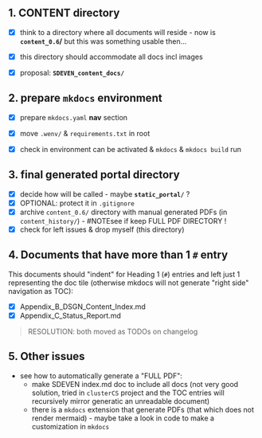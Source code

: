 
## 1. CONTENT directory

- [x] think to a directory where all documents will reside - now is **`content_0.6`/** but this was something usable then...
- [x] this directory should accommodate all docs incl images
- [x] proposal: **`SDEVEN_content_docs/`**



## 2. prepare `mkdocs` environment

- [x] prepare `mkdocs.yaml` **nav** section
- [x] move `.wenv/` & `requirements.txt` in root
- [x] check in environment can be activated & `mkdocs` & `mkdocs build` run



## 3. final generated portal directory

- [x] decide how will be called - maybe **`static_portal/`** ?
- [x] OPTIONAL: protect it in `.gitignore`
- [x] archive `content_0.6/` directory with manual generated PDFs (in `content_history/`) - #NOTEsee if keep FULL PDF DIRECTORY !
- [x] check for left issues & drop myself (this directory)

## 4. Documents that have more than 1 `#` entry

This documents should "indent" for Heading 1 (`#`) entries and left just 1 representing the doc tile (otherwise mkdocs will not generate "right side" navigation as TOC):

- [x] Appendix_B_DSGN_Content_Index.md
- [x] Appendix_C_Status_Report.md
>RESOLUTION: both moved as TODOs on changelog


## 5. Other issues

- see how to automatically generate a "FULL PDF":
    - make SDEVEN index.md doc to include all docs (not very good solution, tried in `clusterCS` project and the TOC entries will recursively mirror generatic an unreadable document)
    - there is a `mkdocs` extension that generate PDFs (that which does not render mermaid) - maybe take a look in code to make a customization in `mkdocs`



